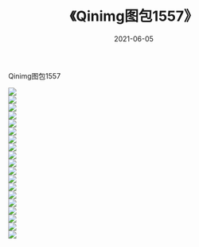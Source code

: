 ﻿---
layout: post
title:  《Qinimg图包1557》
date:   2021-06-05
img: http://imgx.orgx.ga/Qinimg图包/Qinimg图包1557/000.jpg
categories: [美女, 清纯, 唯美]
---

Qinimg图包1557

 ![](http://imgx.orgx.ga/Qinimg图包/Qinimg图包1557/001.jpg) <br>![](http://imgx.orgx.ga/Qinimg图包/Qinimg图包1557/002.jpg) <br>![](http://imgx.orgx.ga/Qinimg图包/Qinimg图包1557/003.jpg) <br>![](http://imgx.orgx.ga/Qinimg图包/Qinimg图包1557/004.jpg) <br>![](http://imgx.orgx.ga/Qinimg图包/Qinimg图包1557/005.jpg) <br>![](http://imgx.orgx.ga/Qinimg图包/Qinimg图包1557/006.jpg) <br>![](http://imgx.orgx.ga/Qinimg图包/Qinimg图包1557/007.jpg) <br>![](http://imgx.orgx.ga/Qinimg图包/Qinimg图包1557/008.jpg) <br>![](http://imgx.orgx.ga/Qinimg图包/Qinimg图包1557/009.jpg) <br>![](http://imgx.orgx.ga/Qinimg图包/Qinimg图包1557/010.jpg) <br>![](http://imgx.orgx.ga/Qinimg图包/Qinimg图包1557/011.jpg) <br>![](http://imgx.orgx.ga/Qinimg图包/Qinimg图包1557/012.jpg) <br>![](http://imgx.orgx.ga/Qinimg图包/Qinimg图包1557/013.jpg) <br>![](http://imgx.orgx.ga/Qinimg图包/Qinimg图包1557/014.jpg) <br>![](http://imgx.orgx.ga/Qinimg图包/Qinimg图包1557/015.jpg) <br>![](http://imgx.orgx.ga/Qinimg图包/Qinimg图包1557/016.jpg) <br>![](http://imgx.orgx.ga/Qinimg图包/Qinimg图包1557/017.jpg) <br>![](http://imgx.orgx.ga/Qinimg图包/Qinimg图包1557/018.jpg) <br>![](http://imgx.orgx.ga/Qinimg图包/Qinimg图包1557/019.jpg) <br>